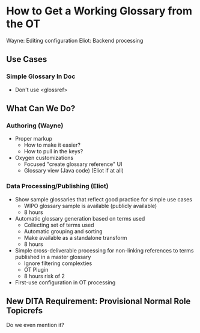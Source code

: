 # How to Get a Working Glossary from the OT

Wayne: Editing configuration
Eliot: Backend processing

## Use Cases

### Simple Glossary In Doc

* Don't use &lt;glossref&gt;


## What Can We Do?

### Authoring (Wayne)

* Proper markup
  * How to make it easier?
  * How to pull in the keys?
* Oxygen customizations
  * Focused "create glossary reference" UI
  * Glossary view (Java code) (Eliot if at all)

### Data Processing/Publishing (Eliot)
* Show sample glossaries that reflect good practice for simple use cases
  * WIPO glossary sample is available (publicly available)
  * 8 hours
* Automatic glossary generation based on terms used
  * Collecting set of terms used
  * Automatic grouping and sorting
  * Make available as a standalone transform
  * 8 hours
* Simple cross-deliverable processing for non-linking references to terms published in a master glossary
  * Ignore filtering complexties
  * OT Plugin
  * 8 hours risk of 2
* First-use configuration in OT processing

## New DITA Requirement: Provisional Normal Role Topicrefs

Do we even mention it?



  



  

